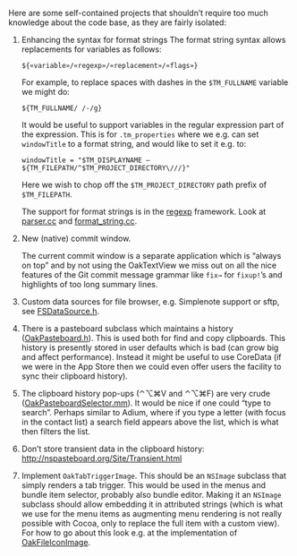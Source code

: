 Here are some self-contained projects that shouldn’t require too much knowledge about the code base, as they are fairly isolated:

1.	Enhancing the syntax for format strings 
	The format string syntax allows replacements for variables as follows:

		${«variable»/«regexp»/«replacement»/«flags»}

	For example, to replace spaces with dashes in the `$TM_FULLNAME` variable we might do:

		${TM_FULLNAME/ /-/g}

	It would be useful to support variables in the regular expression part of the expression. This is for `.tm_properties` where we e.g. can set `windowTitle` to a format string, and would like to set it e.g. to:

		windowTitle = "$TM_DISPLAYNAME — ${TM_FILEPATH/^$TM_PROJECT_DIRECTORY\///}"

	Here we wish to chop off the `$TM_PROJECT_DIRECTORY` path prefix of `$TM_FILEPATH`.

	The support for format strings is in the [regexp][] framework. Look at [parser.cc][] and [format_string.cc][].

2.	New (native) commit window.

	The current commit window is a separate application which is “always on top” and by not using the OakTextView we miss out on all the nice features of the Git commit message grammar like `fix→` for `fixup!`’s and highlights of too long summary lines.

6.	Custom data sources for file browser, e.g. Simplenote support or sftp, see [FSDataSource.h][].

7.  There is a pasteboard subclass which maintains a history ([OakPasteboard.h][]). This is used both for find and copy clipboards. This history is presently stored in user defaults which is bad (can grow big and affect performance). Instead it might be useful to use CoreData (if we were in the App Store then we could even offer users the facility to sync their clipboard history).

8.  The clipboard history pop-ups (⌃⌥⌘V and ⌃⌥⌘F) are very crude ([OakPasteboardSelector.mm][]). It would be nice if one could “type to search”. Perhaps similar to Adium, where if you type a letter (with focus in the contact list) a search field appears above the list, which is what then filters the list.

9.  Don’t store transient data in the clipboard history: <http://nspasteboard.org/Site/Transient.html>

12. Implement `OakTabTriggerImage`. This should be an `NSImage` subclass that simply renders a tab trigger. This would be used in the menus and bundle item selector, probably also bundle editor. Making it an `NSImage` subclass should allow embedding it in attributed strings (which is what we use for the menu items as augmenting menu rendering is not really possible with Cocoa, only to replace the full item with a custom view). For how to go about this look e.g. at the implementation of [OakFileIconImage][].

[regexp]:           https://github.com/textmate/textmate/tree/master/Frameworks/regexp
[parser.cc]:        https://github.com/textmate/textmate/blob/master/Frameworks/regexp/src/parser.cc
[format_string.cc]: https://github.com/textmate/textmate/blob/master/Frameworks/regexp/src/format_string.cc
[FSDataSource.h]:   https://github.com/textmate/textmate/blob/master/Frameworks/OakFileBrowser/src/io/FSDataSource.h
[OakPasteboard.h]:  https://github.com/textmate/textmate/blob/master/Frameworks/OakAppKit/src/OakPasteboard.h
[OakPasteboardSelector.mm]: https://github.com/textmate/textmate/blob/master/Frameworks/OakAppKit/src/OakPasteboardSelector.mm
[OakFileIconImage]: https://github.com/textmate/textmate/blob/master/Frameworks/OakAppKit/src/OakFileIconImage.mm
